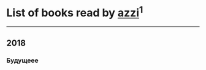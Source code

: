 # List of books read by [azzi](http://vk.com/id481406511)<sup>1</sup>
---

## 2018

### Будущеее



